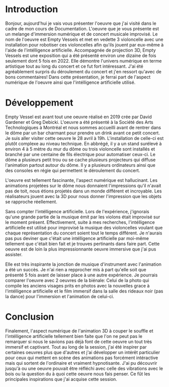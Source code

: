 # Introduction
Bonjour, aujourd'hui je vais vous présenter l'oeuvre que j'ai visité dans le cadre de mon cours de Documentation. L'oeuvre que je vous présente est un melange d'immersion
numérique et de concert musicale improvisé. Le nom de l'oeuvre est Empty Vessels et met en vedette 3 violoncelle avec une installation pour robotiser ces violoncelles afin qu'ils
jouent par eux-même à l'aide de l'intélligence artificielle. Accompagnée de projection 3D, Empty Vessels est une exposition qui a été présenté environ une dizaine de fois seulement dont 5
fois en 2022. Elle démontre l'univers numérique en terme artistique tout au long du concert et ce fut fort intéressant. J'ai été agréablement surpris du déroulement du concert
et j'en ressort qu'avec de bons commentaires! Dans cette présentation, je ferrai part de l'aspect numérique de l'oeuvre ainsi que l'intélligence artificielle utilisé.

# Développement
Empty Vessel est avant tout une oeuvre réalisé en 2019 crée par David Gardener et Greg Debicki. L'oeuvre a été présenté à la Société des Arts Technologiques à Montréal et nous sommes
accueilli avant de rentrer dans le dôme par un bar charmant pour prendre un drink avant ce petit concert. Je suis aller visiter cette oeuvre le 28 avril à 19h. L'installation de celle-ci
est plutôt complexe au niveau technique. En abbrégé, il y a un stand surélevé à environ 4 à 5 mètre du mur du dôme ou trois violoncelle sont installés et branché par une centaine de fils
électrique pour automatiser ceux-ci. Le dôme a plusieurs petit trou ou se cache plusieurs projecteurs qui diffuse l'animation partout autour du dôme. Il y a plusieurs ordinateurs ainsi que
des consoles en régie qui permettent le déroulement du concert.

L'oeuvre est tellement fascinante, l'aspect numérique est hallucinant. Les animations projetées sur le dôme nous donnaient
l'impressions qu'il n'avait pas de toit, nous étions projetés dans un monde différent et incroyable. Les réalisateurs jouent avec la 3D pour nous donner l'impression que les objets se rapproche
réellement.

Sans compter l'intélligence artificielle. Lors de l'expérience, j'ignorais qu'une grande partie de la musique émit par les violons était improvisé sur le moment présent.
Effectivement, suite à mes recherches, l'intélligence artificielle est utilisé pour improvisé la musique des violoncelles voulant que chaque représentation du concert soient tout le temps
différent. Je n'aurais pas pus deviner que c'était une intélligence artificielle par moi-même tellement que c'était bien fait et je trouves pertinants dans faire part. Cette oeuvre
est de loin la plus impressionnante oeuvre immersive que j'ai pus assister.

Elle est très inspirante la jonction de musique d'instrument avec l'animation a été un succès. Je n'ai rien
a repprocher mis à part qu'elle soit que présenté 5 fois avant de laisser place à une autre expérience. Je pourrais comparer l'oeuvre avec 2 oeuvres de la biénale: Celui de la photo 
qui compile les anciens visages prits en photos avec la nouvelles grace à l'intélligence artificielle et le film immersif dans la salle des rideaux noir (pas la dance) pour l'immersion et 
l'animation de celui-ci.

# Conclusion
Finalement, l'aspect numérique de l'animation 3D à couper le souffle et l'intélligence artificielle tellement bien faite que l'on ne peut pas le remarquer si nous le savions pas déjà font
de cette oeuvre un tout très immersif et captivant. Tout au long de la session, j'ai été inspirer par certaines oeuvres plus que d'autres et j'ai développer un intérêt particulier
pour ceux qui mettent en scène des animations pas forcément intéractive mais qui sortent de l'ordinaire et vraiment hypnotisante. J'ai pu découvrir jusqu'à ou une oeuvre pouvait être réfléchi
avec celle des vibrations avec le bois ou la question du à quoi cette oeuvre nous fais penser. Ce fût les principales inspirations que j'ai acquise cette session.
